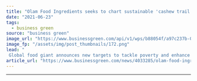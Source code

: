 ```yaml
---
title: "Olam Food Ingredients seeks to chart sustainable 'cashew trail'"
date: "2021-06-23"
tags: 
  - business green
source: "business green"
image_url: "https://www.businessgreen.com/api/v1/wps/b88054f/a97c237b-00c8-466d-bc83-7f42668c3c26/3/cashew-185x114.png"
image_fp: "/assets/img/post_thumbnails/172.png"
lead: "
 Global food giant announces new targets to tackle poverty and enhance environmental sustainability across the cashew supply chain ..."
article_url: "https://www.businessgreen.com/news/4033285/olam-food-ingredients-seeks-chart-sustainable-cashew-trail"
---
```


---
